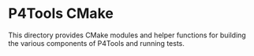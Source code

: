 # P4Tools CMake

This directory provides CMake modules and helper functions for building the various components of P4Tools and running tests.
